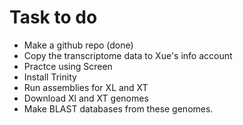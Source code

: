 # Task to do
* Make a github repo (done)
* Copy the transcriptome data to Xue's info account
* Practce using Screen
* Install Trinity
* Run assemblies for XL and XT
* Download Xl and XT genomes
* Make BLAST databases from these genomes.
